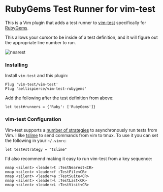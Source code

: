# RubyGems Test Runner for vim-test

This is a Vim plugin that adds a test runner to
[vim-test](https://github.com/janko-m/vim-test) specifically for
[RubyGems](https://github.com/rubygems/rubygems).

This allows your cursor to be inside of a test definition, and it will figure
out the appropriate line number to run.

![nearest](https://user-images.githubusercontent.com/8496209/144134528-c483b892-57d8-4668-bdd6-7c9f3a6ff512.gif)


### Installing

Install `vim-test` and this plugin:

```viml
Plug 'vim-test/vim-test'
Plug 'aellispierce/vim-test-rubygems'
```

Add the following after the test definition from above:

```viml
let test#runners = {'Ruby': ['RubyGems']}
```

### vim-test Configuration

Vim-test supports a [number of
strategies](https://github.com/janko-m/vim-test#strategies) to asynchronously
run tests from Vim. I like [tslime](https://github.com/jgdavey/tslime.vim) to
send commands from vim to tmux. To use it
you can set the following in your `~/.vimrc`:

```viml
let test#strategy = "tslime"
```

I'd also recommend making it easy to run vim-test from a key sequence:

```viml
nmap <silent> <leader>t :TestNearest<CR>
nmap <silent> <leader>f :TestFile<CR>
nmap <silent> <leader>a :TestSuite<CR>
nmap <silent> <leader>l :TestLast<CR>
nmap <silent> <leader>L :TestVisit<CR>
```
